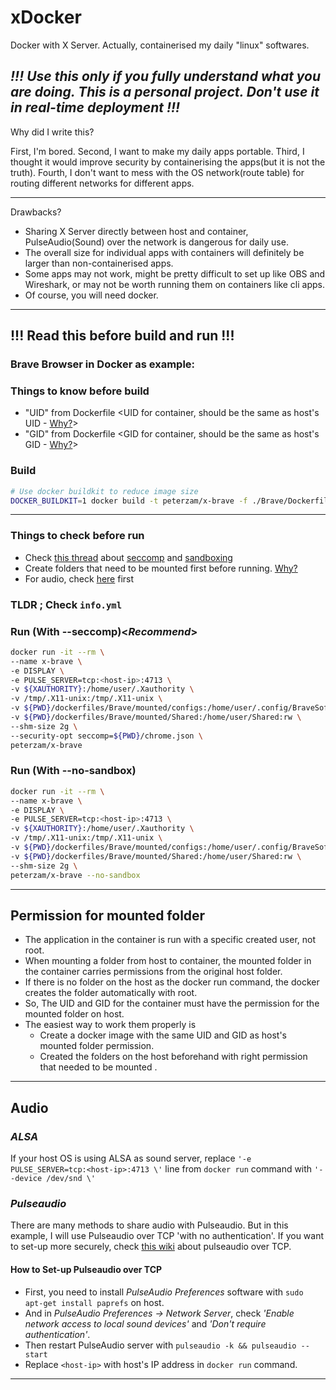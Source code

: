 # xDocker
Docker with X Server. Actually, containerised my daily "linux" softwares. 
## *!!! Use this only if you fully understand what you are doing. This is a personal project. Don't use it in real-time deployment !!!*
Why did I write this?

First, I'm bored. Second, I want to make my daily apps portable. Third, I thought it would improve security by containerising the apps(but it is not the truth). Fourth, I don't want to mess with the OS network(route table) for routing different networks for different apps.

---
Drawbacks?
- Sharing X Server directly between host and container, PulseAudio(Sound) over the network is dangerous for daily use.
- The overall size for individual apps with containers will definitely be larger than non-containerised apps.
- Some apps may not work, might be pretty difficult to set up like OBS and Wireshark, or may not be worth running them on containers like cli apps.
- Of course, you will need docker.

---

## !!! Read this before build and run !!! 
### Brave Browser in Docker as example:

### **Things to know before build**
- "UID" from Dockerfile \<UID for container, should be the same as host's UID - [Why?](#permission-for-mounted-folder)\>
- "GID" from Dockerfile \<GID for container, should be the same as host's GID - [Why?](#permission-for-mounted-folder)\>

### Build
```bash
# Use docker buildkit to reduce image size
DOCKER_BUILDKIT=1 docker build -t peterzam/x-brave -f ./Brave/Dockerfile .
```
---

### **Things to check before run**
- Check [this thread](https://stackoverflow.com/questions/59087200/google-chrome-failed-to-move-to-new-namespace) about [seccomp](https://docs.docker.com/engine/security/seccomp/) and [sandboxing](https://chromium.googlesource.com/chromium/src/+/HEAD/docs/design/sandbox.md)
- Create folders that need to be mounted first before running. [Why?](#permission-for-mounted-folder)
- For audio, check [here](#audio) first

### TLDR ; Check `info.yml`

### Run (With --seccomp)<*Recommend*>
```bash
docker run -it --rm \
--name x-brave \
-e DISPLAY \
-e PULSE_SERVER=tcp:<host-ip>:4713 \
-v ${XAUTHORITY}:/home/user/.Xauthority \
-v /tmp/.X11-unix:/tmp/.X11-unix \
-v ${PWD}/dockerfiles/Brave/mounted/configs:/home/user/.config/BraveSoftware:rw \
-v ${PWD}/dockerfiles/Brave/mounted/Shared:/home/user/Shared:rw \
--shm-size 2g \
--security-opt seccomp=${PWD}/chrome.json \
peterzam/x-brave
```

### Run (With --no-sandbox)
```bash
docker run -it --rm \
--name x-brave \
-e DISPLAY \
-e PULSE_SERVER=tcp:<host-ip>:4713 \
-v ${XAUTHORITY}:/home/user/.Xauthority \
-v /tmp/.X11-unix:/tmp/.X11-unix \
-v ${PWD}/dockerfiles/Brave/mounted/configs:/home/user/.config/BraveSoftware:rw \
-v ${PWD}/dockerfiles/Brave/mounted/Shared:/home/user/Shared:rw \
--shm-size 2g \
peterzam/x-brave --no-sandbox
```

---

## **Permission for mounted folder**
- The application in the container is run with a specific created user, not root.
- When mounting a folder from host to container, the mounted folder in the container carries permissions from the original host folder.
- If there is no folder on the host as the docker run command, the docker creates the folder automatically with root.
- So, The UID and GID for the container must have the permission for the mounted folder on host.
- The easiest way to work them properly is 
    - Create a docker image with the same UID and GID as host's mounted folder permission. 
    - Created the folders on the host beforehand with right permission that needed to be mounted .

---

## **Audio**
### *ALSA*
If your host OS is using ALSA as sound server, replace 
`'-e PULSE_SERVER=tcp:<host-ip>:4713 \'` line from `docker run` command with `'--device /dev/snd \'`

### *Pulseaudio*
There are many methods to share audio with Pulseaudio. But in this example, I will use Pulseaudio over TCP 'with no authentication'.
If you want to set-up more securely, check [this wiki](https://github.com/mviereck/x11docker/wiki/Container-sound:-ALSA-or-Pulseaudio#pulseaudio-over-tcp) 
about pulseaudio over TCP.

#### **How to Set-up Pulseaudio over TCP**
- First, you need to install *PulseAudio Preferences* software with `sudo apt-get install paprefs` on host.
- And in *PulseAudio Preferences -> Network Server*, check *'Enable network access to local sound devices'* and *'Don't require authentication'*.
- Then restart PulseAudio server with `pulseaudio -k && pulseaudio --start`
- Replace `<host-ip>` with host's IP address in `docker run` command.

---

